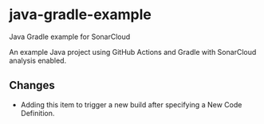# java-gradle-example
Java Gradle example for SonarCloud

An example Java project using GitHub Actions and Gradle with SonarCloud analysis enabled.

## Changes
* Adding this item to trigger a new build after specifying a New Code Definition.